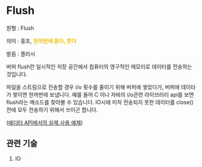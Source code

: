 # Flush

원형 : Flush

의미  : 홍조, <span style="color:#FFBF00; font-weight:bold;">한꺼번에 쏟다, 붓다</span>

발음 : 플러시

버퍼 flush란 일시적인 저장 공간에서 컴퓨터의 영구적인 메모리로 데이터를 전송하는 것입니다.

파일을 스트림으로 전송할 경우 i/o 횟수를 줄이기 위해 버퍼에 쌓았다가, 버퍼에 데이타가 쌓이면 한꺼번에 보냅니다. 예를 들어 C 이나 자바의 i/o관련 라이브러리 api를 보면 flush라는 메소드를 찾아볼 수 있습니다. IO시에 미처 전송되지 못한 데이터를 close() 전에 모두 전송하기 위해서 쓰이곤 합니다.

([에디터 API에서의 실제 사용 예제](https://github.com/ProseMirror/prosemirror-view/blob/3a8bed5b73ee8db94b34242b16b2098bff9a6707/src/input.js#L249))

## 관련 기술
1. IO 
